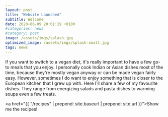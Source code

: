 ```yaml
---
layout: post
title: "Website Launched"
subtitle: Welcome
date: 2020-06-09 20:01:19 +0100
#categories: news
#category: post
image: /assets/imgs/splash.jpg
optimized_image: /assets/imgs/splash-small.jpg
tags: news
---
```

If you want to switch to a vegan diet, it's really important to have a few go-to meals that you enjoy. I personally cook Indian or Asian dishes most of the time, because they're mostly vegan anyway or can be made vegan fairly easy. However, sometimes I do want to enjoy something that is closer to the European kitchen that I grew up with. Here I'll share a few of my favourite dishes. They range from energizing salads and pasta dishes to warming soups even a few treats.

<a href="{{ "/recipes"  | prepend: site.baseurl | prepend: site.url }}">Show me the recipes!</a>

